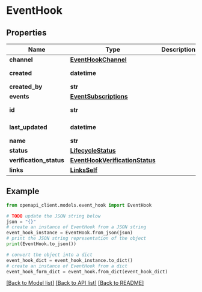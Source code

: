 # EventHook


## Properties

Name | Type | Description | Notes
------------ | ------------- | ------------- | -------------
**channel** | [**EventHookChannel**](EventHookChannel.md) |  | [optional] 
**created** | **datetime** |  | [optional] [readonly] 
**created_by** | **str** |  | [optional] 
**events** | [**EventSubscriptions**](EventSubscriptions.md) |  | [optional] 
**id** | **str** |  | [optional] [readonly] 
**last_updated** | **datetime** |  | [optional] [readonly] 
**name** | **str** |  | [optional] 
**status** | [**LifecycleStatus**](LifecycleStatus.md) |  | [optional] 
**verification_status** | [**EventHookVerificationStatus**](EventHookVerificationStatus.md) |  | [optional] 
**links** | [**LinksSelf**](LinksSelf.md) |  | [optional] 

## Example

```python
from openapi_client.models.event_hook import EventHook

# TODO update the JSON string below
json = "{}"
# create an instance of EventHook from a JSON string
event_hook_instance = EventHook.from_json(json)
# print the JSON string representation of the object
print(EventHook.to_json())

# convert the object into a dict
event_hook_dict = event_hook_instance.to_dict()
# create an instance of EventHook from a dict
event_hook_form_dict = event_hook.from_dict(event_hook_dict)
```
[[Back to Model list]](../README.md#documentation-for-models) [[Back to API list]](../README.md#documentation-for-api-endpoints) [[Back to README]](../README.md)


